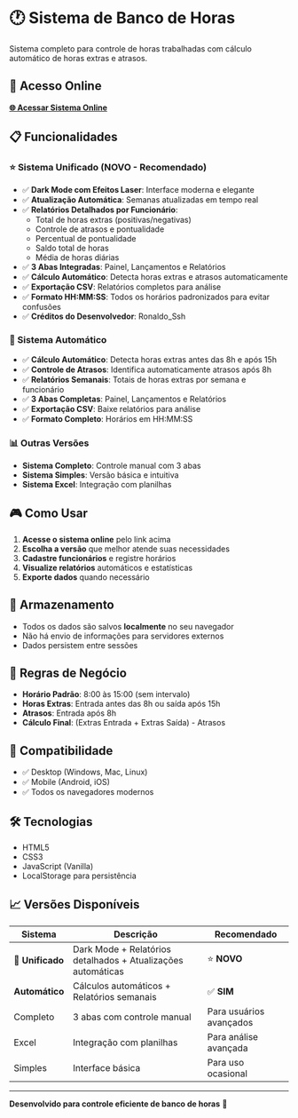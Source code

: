 # 🕐 Sistema de Banco de Horas

Sistema completo para controle de horas trabalhadas com cálculo automático de horas extras e atrasos.

## 🚀 Acesso Online

**[🌐 Acessar Sistema Online](https://seu-usuario.github.io/banco-de-horas/)**

## 📋 Funcionalidades

### ⭐ Sistema Unificado (NOVO - Recomendado)
- ✅ **Dark Mode com Efeitos Laser**: Interface moderna e elegante
- ✅ **Atualização Automática**: Semanas atualizadas em tempo real
- ✅ **Relatórios Detalhados por Funcionário**: 
  - Total de horas extras (positivas/negativas)
  - Controle de atrasos e pontualidade
  - Percentual de pontualidade
  - Saldo total de horas
  - Média de horas diárias
- ✅ **3 Abas Integradas**: Painel, Lançamentos e Relatórios
- ✅ **Cálculo Automático**: Detecta horas extras e atrasos automaticamente
- ✅ **Exportação CSV**: Relatórios completos para análise
- ✅ **Formato HH:MM:SS**: Todos os horários padronizados para evitar confusões
- ✅ **Créditos do Desenvolvedor**: Ronaldo_Ssh

### 🎯 Sistema Automático
- ✅ **Cálculo Automático**: Detecta horas extras antes das 8h e após 15h
- ✅ **Controle de Atrasos**: Identifica automaticamente atrasos após 8h
- ✅ **Relatórios Semanais**: Totais de horas extras por semana e funcionário
- ✅ **3 Abas Completas**: Painel, Lançamentos e Relatórios
- ✅ **Exportação CSV**: Baixe relatórios para análise
- ✅ **Formato Completo**: Horários em HH:MM:SS

### 📊 Outras Versões
- **Sistema Completo**: Controle manual com 3 abas
- **Sistema Simples**: Versão básica e intuitiva
- **Sistema Excel**: Integração com planilhas

## 🎮 Como Usar

1. **Acesse o sistema online** pelo link acima
2. **Escolha a versão** que melhor atende suas necessidades
3. **Cadastre funcionários** e registre horários
4. **Visualize relatórios** automáticos e estatísticas
5. **Exporte dados** quando necessário

## 💾 Armazenamento

- Todos os dados são salvos **localmente** no seu navegador
- Não há envio de informações para servidores externos
- Dados persistem entre sessões

## 🔧 Regras de Negócio

- **Horário Padrão**: 8:00 às 15:00 (sem intervalo)
- **Horas Extras**: Entrada antes das 8h ou saída após 15h
- **Atrasos**: Entrada após 8h
- **Cálculo Final**: (Extras Entrada + Extras Saída) - Atrasos

## 📱 Compatibilidade

- ✅ Desktop (Windows, Mac, Linux)
- ✅ Mobile (Android, iOS)
- ✅ Todos os navegadores modernos

## 🛠️ Tecnologias

- HTML5
- CSS3
- JavaScript (Vanilla)
- LocalStorage para persistência

## 📈 Versões Disponíveis

| Sistema | Descrição | Recomendado |
|---------|-----------|-------------|
| **🌟 Unificado** | Dark Mode + Relatórios detalhados + Atualizações automáticas | ⭐ **NOVO** |
| **Automático** | Cálculos automáticos + Relatórios semanais | ✅ **SIM** |
| Completo | 3 abas com controle manual | Para usuários avançados |
| Excel | Integração com planilhas | Para análise avançada |
| Simples | Interface básica | Para uso ocasional |

---

**Desenvolvido para controle eficiente de banco de horas** 🚀